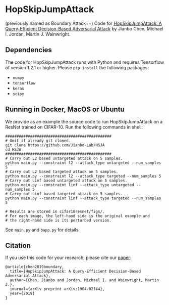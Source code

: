 # HopSkipJumpAttack 

(previously named as Boundary Attack++)
Code for [HopSkipJumpAttack: A Query-Efficient Decision-Based Adversarial Attack](https://arxiv.org/abs/1904.02144) by Jianbo Chen, Michael I. Jordan, Martin J. Wainwright.


## Dependencies
The code for HopSkipJumpAttack runs with Python and requires Tensorflow of version 1.2.1 or higher. Please `pip install` the following packages:
- `numpy`
- `tensorflow` 
- `keras`
- `scipy`

## Running in Docker, MacOS or Ubuntu
We provide as an example the source code to run HopSkipJumpAttack on a ResNet trained on CIFAR-10. Run the following commands in shell:

```shell
###############################################
# Omit if already git cloned.
git clone https://github.com/Jianbo-Lab/HSJA
cd HSJA
############################################### 
# Carry out L2 based untargeted attack on 5 samples.
python main.py --constraint l2 --attack_type untargeted --num_samples 5
# Carry out L2 based targeted attack on 5 samples.
python main.py --constraint l2 --attack_type targeted --num_samples 5
# Carry out Linf based untargeted attack on 5 samples.
python main.py --constraint linf --attack_type untargeted --num_samples 5
# Carry out Linf based targeted attack on 5 samples.
python main.py --constraint linf --attack_type targeted --num_samples 5

# Results are stored in cifar10resnet/figs/. 
# For each image, the left-hand side is the original example and 
# the right-hand side is its perturbed version.
```

See `main.py` and `bapp.py` for details. 
## Citation
If you use this code for your research, please cite our [paper](https://arxiv.org/abs/1904.02144):
```
@article{chen2019boundary,
  title={HopSkipJumpAttack: A Query-Efficient Decision-Based Adversarial Attack},
  author={Chen, Jianbo and Jordan, Michael I. and Wainwright, Martin J.},
  journal={arXiv preprint arXiv:1904.02144},
  year={2019}
}
```
